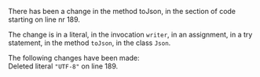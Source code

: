 There has been a change in the method toJson, in the section of code starting on line nr 189.
  
The change is in a literal, in the invocation ```writer```, in an assignment, in a try statement, in the method ```toJson```, in the class ```Json```.
  
The following changes have been made:  
Deleted literal ```"UTF-8"``` on line 189.  
